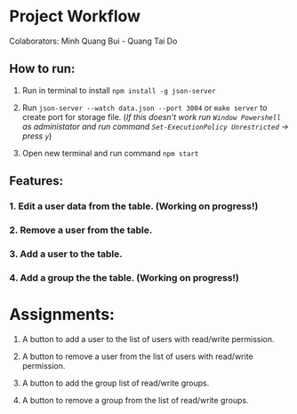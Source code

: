 # Project Workflow

Colaborators: Minh Quang Bui - Quang Tai Do

## How to run:

1. Run in terminal to install `npm install -g json-server`

2. Run `json-server --watch data.json --port 3004` or `make server` to create port for storage file.
   (_If this doesn't work run `Window Powershell` as administator and run command `Set-ExecutionPolicy Unrestricted` -> press `y`_)

3. Open new terminal and run command `npm start`

## Features:

### 1. Edit a user data from the table. (Working on progress!)

### 2. Remove a user from the table.

### 3. Add a user to the table.

### 4. Add a group the the table. (Working on progress!)

# Assignments:

1. A button to add a user to the list of users with read/write permission.

2. A button to remove a user from the list of users with read/write permission.

3. A button to add the group list of read/write groups.

4. A button to remove a group from the list of read/write groups.

